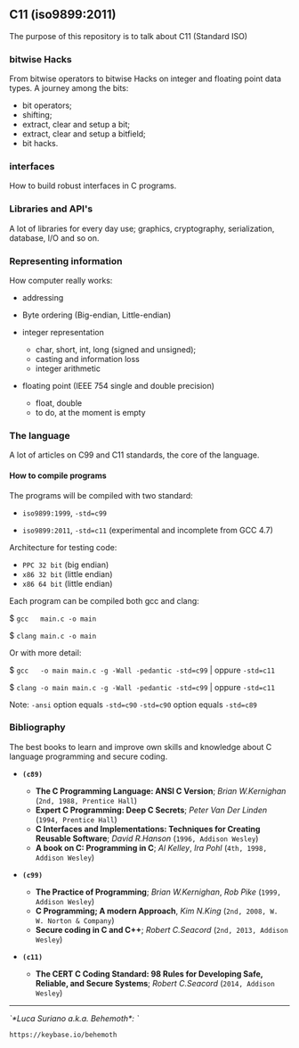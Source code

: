 ## C11 (iso9899:2011)

The purpose of this repository is to talk about C11 (Standard ISO)

### bitwise Hacks

From bitwise operators to bitwise Hacks on integer and floating point data 
types. A journey among the bits:

* bit operators;
* shifting;
* extract, clear and setup a bit;
* extract, clear and setup a bitfield;
* bit hacks.

### interfaces

How to build robust interfaces in C programs.

### Libraries and API's

A lot of libraries for every day use; graphics, cryptography, serialization, 
database, I/O and so on.

### Representing information

How computer really works:

* addressing 
* Byte ordering (Big-endian, Little-endian)
* integer representation
  * char, short, int, long (signed and unsigned);
  * casting and information loss
  * integer arithmetic

* floating point (IEEE 754 single and double precision)
  * float, double
  * to do, at the moment is empty

### The language

A lot of articles on C99 and C11 standards, the core of the language.

#### How to compile programs

The programs will be compiled with two standard:

- `iso9899:1999`, ``-std=c99``

- `iso9899:2011`, ``-std=c11`` (experimental and incomplete from GCC 4.7)

Architecture for testing code:

- `PPC 32 bit` (big endian)
- `x86 32 bit` (little endian)
- `x86 64 bit` (little endian)

Each program can be compiled both gcc and clang:

$ ``gcc   main.c -o main``

$ ``clang main.c -o main``

Or with more detail:

$ ``gcc   -o main main.c -g -Wall -pedantic -std=c99`` | oppure ``-std=c11``

$ ``clang -o main main.c -g -Wall -pedantic -std=c99`` | oppure ``-std=c11``

Note: `-ansi` option equals `-std=c90`
      `-std=c90` option equals `-std=c89`

### Bibliography

The best books to learn and improve own skills and knowledge about C language 
programming and secure coding.

- **`(c89)`**
  * **The C Programming Language: ANSI C Version**; *Brian W.Kernighan* (`2nd, 1988, Prentice Hall`)
  * **Expert C Programming: Deep C Secrets**; *Peter Van Der Linden* (`1994, Prentice Hall`)
  * **C Interfaces and Implementations: Techniques for Creating Reusable Software**; *David R.Hanson* (`1996, Addison Wesley`)
  * **A book on C: Programming in C**; *Al Kelley*, *Ira Pohl* (`4th, 1998, Addison Wesley`)

- **`(c99)`**
  * **The Practice of Programming**; *Brian W.Kernighan*, *Rob Pike* (`1999, Addison Wesley`)
  * **C Programming; A modern Approach**, *Kim N.King* (`2nd, 2008, W. W. Norton & Company`)
  * **Secure coding in C and C++**; *Robert C.Seacord* (`2nd, 2013, Addison Wesley`)
- **`(c11)`**
  * **The CERT C Coding Standard: 98 Rules for Developing Safe, Reliable, and Secure Systems**; *Robert C.Seacord* (`2014, Addison Wesley`)

<hr />

<address>`*Luca Suriano a.k.a. Behemoth*: <behemoth _at_ autistici _dot_ org>`</address>

<url>`https://keybase.io/behemoth`</url>
